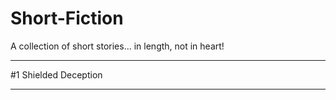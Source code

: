# Short-Fiction
A collection of short stories... in length, not in heart!

***

#1 Shielded Deception

***
